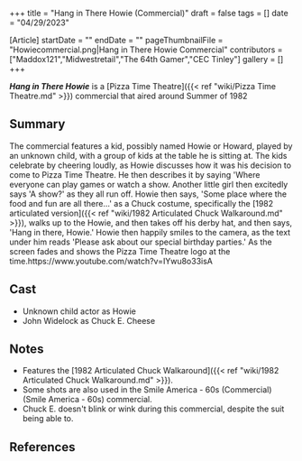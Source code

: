+++
title = "Hang in There Howie (Commercial)"
draft = false
tags = []
date = "04/29/2023"

[Article]
startDate = ""
endDate = ""
pageThumbnailFile = "Howiecommercial.png|Hang in There Howie Commercial"
contributors = ["Maddox121","Midwestretail","The 64th Gamer","CEC Tinley"]
gallery = []
+++


<b><i>Hang in There Howie</b></i> is a [Pizza Time Theatre]({{< ref "wiki/Pizza Time Theatre.md" >}}) commercial that aired around Summer of 1982

<h2> Summary </h2>
The commercial features a kid, possibly named Howie or Howard, played by an unknown child, with a group of kids at the table he is sitting at. The kids celebrate by cheering loudly, as Howie discusses how it was his decision to come to Pizza Time Theatre. He then describes it by saying 'Where everyone can play games or watch a show. Another little girl then excitedly says 'A show?' as they all run off. Howie then says, 'Some place where the food and fun are all there...' as a Chuck costume, specifically the [1982 articulated version]({{< ref "wiki/1982 Articulated Chuck Walkaround.md" >}}), walks up to the Howie, and then takes off his derby hat, and then says, 'Hang in there, Howie.' Howie then happily smiles to the camera, as the text under him reads 'Please ask about our special birthday parties.' As the screen fades and shows the Pizza Time Theatre logo at the time.<ref>https://www.youtube.com/watch?v=IYwu8o33isA</ref>

<h2> Cast </h2>

* Unknown child actor as Howie
* John Widelock as Chuck E. Cheese

<h2> Notes </h2>

* Features the [1982 Articulated Chuck Walkaround]({{< ref "wiki/1982 Articulated Chuck Walkaround.md" >}}).
* Some shots are also used in the Smile America - 60s (Commercial) (Smile America - 60s) commercial.
* Chuck E. doesn't blink or wink during this commercial, despite the suit being able to.

<h2> References </h2>